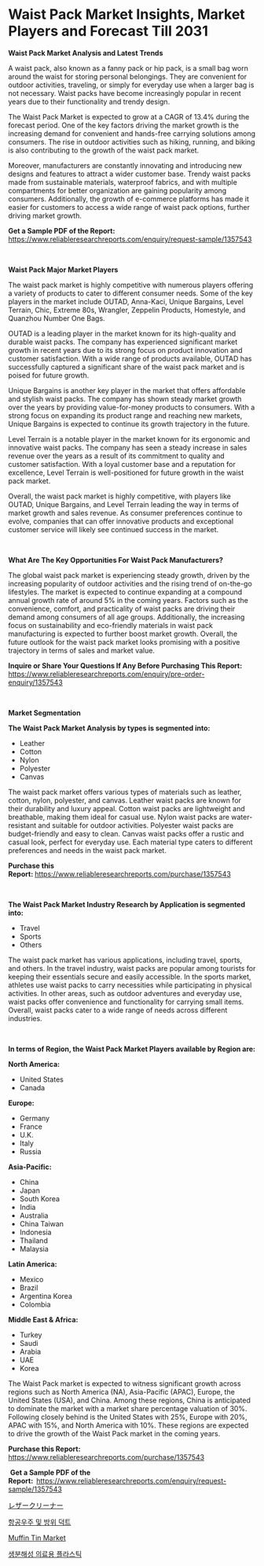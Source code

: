 <p><h1>Waist Pack Market Insights, Market Players and Forecast Till 2031</h1></p><p><strong>Waist Pack Market Analysis and Latest Trends</strong></p>
<p><p>A waist pack, also known as a fanny pack or hip pack, is a small bag worn around the waist for storing personal belongings. They are convenient for outdoor activities, traveling, or simply for everyday use when a larger bag is not necessary. Waist packs have become increasingly popular in recent years due to their functionality and trendy design.</p><p>The Waist Pack Market is expected to grow at a CAGR of 13.4% during the forecast period. One of the key factors driving the market growth is the increasing demand for convenient and hands-free carrying solutions among consumers. The rise in outdoor activities such as hiking, running, and biking is also contributing to the growth of the waist pack market.</p><p>Moreover, manufacturers are constantly innovating and introducing new designs and features to attract a wider customer base. Trendy waist packs made from sustainable materials, waterproof fabrics, and with multiple compartments for better organization are gaining popularity among consumers. Additionally, the growth of e-commerce platforms has made it easier for customers to access a wide range of waist pack options, further driving market growth.</p></p>
<p><strong>Get a Sample PDF of the Report:&nbsp;</strong> <a href="https://www.reliableresearchreports.com/enquiry/request-sample/1357543">https://www.reliableresearchreports.com/enquiry/request-sample/1357543</a></p>
<p>&nbsp;</p>
<p><strong>Waist Pack Major Market Players</strong></p>
<p><p>The waist pack market is highly competitive with numerous players offering a variety of products to cater to different consumer needs. Some of the key players in the market include OUTAD, Anna-Kaci, Unique Bargains, Level Terrain, Chic, Extreme 80s, Wrangler, Zeppelin Products, Homestyle, and Quanzhou Number One Bags.</p><p>OUTAD is a leading player in the market known for its high-quality and durable waist packs. The company has experienced significant market growth in recent years due to its strong focus on product innovation and customer satisfaction. With a wide range of products available, OUTAD has successfully captured a significant share of the waist pack market and is poised for future growth.</p><p>Unique Bargains is another key player in the market that offers affordable and stylish waist packs. The company has shown steady market growth over the years by providing value-for-money products to consumers. With a strong focus on expanding its product range and reaching new markets, Unique Bargains is expected to continue its growth trajectory in the future.</p><p>Level Terrain is a notable player in the market known for its ergonomic and innovative waist packs. The company has seen a steady increase in sales revenue over the years as a result of its commitment to quality and customer satisfaction. With a loyal customer base and a reputation for excellence, Level Terrain is well-positioned for future growth in the waist pack market.</p><p>Overall, the waist pack market is highly competitive, with players like OUTAD, Unique Bargains, and Level Terrain leading the way in terms of market growth and sales revenue. As consumer preferences continue to evolve, companies that can offer innovative products and exceptional customer service will likely see continued success in the market.</p></p>
<p>&nbsp;</p>
<p><strong>What Are The Key Opportunities For Waist Pack Manufacturers?</strong></p>
<p><p>The global waist pack market is experiencing steady growth, driven by the increasing popularity of outdoor activities and the rising trend of on-the-go lifestyles. The market is expected to continue expanding at a compound annual growth rate of around 5% in the coming years. Factors such as the convenience, comfort, and practicality of waist packs are driving their demand among consumers of all age groups. Additionally, the increasing focus on sustainability and eco-friendly materials in waist pack manufacturing is expected to further boost market growth. Overall, the future outlook for the waist pack market looks promising with a positive trajectory in terms of sales and market value.</p></p>
<p><strong>Inquire or Share Your Questions If Any Before Purchasing This Report:</strong> <a href="https://www.reliableresearchreports.com/enquiry/pre-order-enquiry/1357543">https://www.reliableresearchreports.com/enquiry/pre-order-enquiry/1357543</a></p>
<p>&nbsp;</p>
<p><strong>Market Segmentation</strong></p>
<p><strong>The Waist Pack Market Analysis by types is segmented into:</strong></p>
<p><ul><li>Leather</li><li>Cotton</li><li>Nylon</li><li>Polyester</li><li>Canvas</li></ul></p>
<p><p>The waist pack market offers various types of materials such as leather, cotton, nylon, polyester, and canvas. Leather waist packs are known for their durability and luxury appeal. Cotton waist packs are lightweight and breathable, making them ideal for casual use. Nylon waist packs are water-resistant and suitable for outdoor activities. Polyester waist packs are budget-friendly and easy to clean. Canvas waist packs offer a rustic and casual look, perfect for everyday use. Each material type caters to different preferences and needs in the waist pack market.</p></p>
<p><strong>Purchase this Report:&nbsp;</strong><a href="https://www.reliableresearchreports.com/purchase/1357543">https://www.reliableresearchreports.com/purchase/1357543</a></p>
<p>&nbsp;</p>
<p><strong>The Waist Pack Market Industry Research by Application is segmented into:</strong></p>
<p><ul><li>Travel</li><li>Sports</li><li>Others</li></ul></p>
<p><p>The waist pack market has various applications, including travel, sports, and others. In the travel industry, waist packs are popular among tourists for keeping their essentials secure and easily accessible. In the sports market, athletes use waist packs to carry necessities while participating in physical activities. In other areas, such as outdoor adventures and everyday use, waist packs offer convenience and functionality for carrying small items. Overall, waist packs cater to a wide range of needs across different industries.</p></p>
<p>&nbsp;</p>
<p><strong>In terms of Region, the Waist Pack Market Players available by Region are:</strong></p>
<p>
    <p> <strong> North America: </strong>
        <ul>
            <li>United States</li>
            <li>Canada</li>
        </ul>
        </p> 
    <p> <strong> Europe: </strong>
        <ul>
            <li>Germany</li>
            <li>France</li>
            <li>U.K.</li>
            <li>Italy</li>
            <li>Russia</li>
        </ul>
        </p> 
    <p> <strong> Asia-Pacific: </strong>
        <ul>
            <li>China</li>
            <li>Japan</li>
            <li>South Korea</li>
            <li>India</li>
            <li>Australia</li>
            <li>China Taiwan</li>
            <li>Indonesia</li>
            <li>Thailand</li>
            <li>Malaysia</li>
        </ul>
        </p> 
    <p> <strong> Latin America: </strong>
        <ul>
            <li>Mexico</li>
            <li>Brazil</li>
            <li>Argentina Korea</li>
            <li>Colombia</li>
        </ul>
        </p> 
    <p> <strong> Middle East & Africa: </strong>
        <ul>
            <li>Turkey</li>
            <li>Saudi</li>
            <li>Arabia</li>
            <li>UAE</li>
            <li>Korea</li>
        </ul>
    </p>
    </p>
<p><p>The Waist Pack market is expected to witness significant growth across regions such as North America (NA), Asia-Pacific (APAC), Europe, the United States (USA), and China. Among these regions, China is anticipated to dominate the market with a market share percentage valuation of 30%. Following closely behind is the United States with 25%, Europe with 20%, APAC with 15%, and North America with 10%. These regions are expected to drive the growth of the Waist Pack market in the coming years.</p></p>
<p><strong>Purchase this Report: </strong><a href="https://www.reliableresearchreports.com/purchase/1357543">https://www.reliableresearchreports.com/purchase/1357543</a></p>
<p>&nbsp;<strong>Get a Sample PDF of the Report:&nbsp;&nbsp;</strong><a href="https://www.reliableresearchreports.com/enquiry/request-sample/1357543">https://www.reliableresearchreports.com/enquiry/request-sample/1357543</a></p>
<p><strong></strong></p>
<p><p><a href="https://github.com/AriMuller2009/Market-Research-Report-List-1/blob/main/16055605521.md">レザークリーナー</a></p><p><a href="https://github.com/JeromeRtyau89966/Market-Research-Report-List-1/blob/main/21487295162.md">항공우주 및 방위 덕트</a></p><p><a href="https://github.com/Airanohannonzb68e5pb53oc1/Market-Research-Report-List-1/blob/main/muffin-tin-market.md">Muffin Tin Market</a></p><p><a href="https://github.com/TimmyMann6767/Market-Research-Report-List-1/blob/main/60596305161.md">생분해성 의료용 플라스틱</a></p></p>